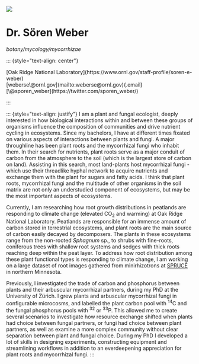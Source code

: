 ![](/Users/5o4/Documents/GitHub/srnwbr.github.io/IMG-2499.jpg)

# Dr. Sören Weber

*botany/mycology/mycorrhizae*

::: {style="text-align: center"}
<p>[Oak Ridge National Laboratory](https://www.ornl.gov/staff-profile/soren-e-weber)<br>
[weberse\@ornl.gov](mailto:weberse@ornl.gov){.email}<br>
[\@sporen_weber](https://twitter.com/sporen_weber/)</p>
:::



::: {style="text-align: justify"}
I am a plant and fungal ecologist, deeply interested in how biological interactions within and between these groups of organisms influence the composition of communities and drive nutrient cycling in ecosystems. Since my bachelors, I have at different times fixated on various aspects of interactions between plants and fungi. A major throughline has been plant roots and the mycorrhizal fungi who inhabit them. In their search for nutrients, plant roots serve as a major conduit of carbon from the atmosphere to the soil (which is the largest store of carbon on land). Assisting in this search, most land-plants host mycorrhizal fungi - which use their threadlike hyphal network to acquire nutrients and exchange them with the plant for sugars and fatty acids. I think that plant roots, mycorrhizal fungi and the multitude of other organisms in the soil matrix are not only an understudied component of ecosystems, but may be the most important aspects of ecosystems. 

Currently, I am researching how root growth distributions in peatlands are responding to climate change (elevated CO<sub>2</sub> and warming) at Oak Ridge National Laboratory. Peatlands are responsible for an immense amount of carbon stored in terrestrial ecosystems, and plant roots are the main source of carbon easily decayed by decomposers. The plants in these ecosystems range from the non-rooted *Sphagnum* sp., to shrubs with fine-roots, coniferous trees with shallow root systems and sedges with thick roots reaching deep within the peat layer. To address how root distribution among these plant functional types is responding to climate change, I am working on a large dataset of root images gathered from minirhizotrons at [SPRUCE](https://mnspruce.ornl.gov/) in northern Minnesota. 

Previously, I investigated the trade of carbon and phosphorus between plants and their arbuscular mycorrhizal partners, during my PhD at the University of Zürich. I grew plants and arbuscular mycorrhizal fungi in configurable microcosms, and labelled the plant carbon pool with <sup>14</sup>C and the fungal phosphorus pools with <sup>32</sup> or <sup>33</sup>P. This allowed me to create several scenarios to investigate how resource exchange shifted when plants had choice between fungal partners, or fungi had choice between plant partners, as well as examine a more complex community without clear separation between plant and fungal choice. During my PhD I developed a lot of skills in designing experiments, constructing equipment and streamlining workflows in addition to an everdeepening appreciation for plant roots and mycorrhizal fungi.
:::

